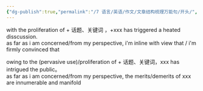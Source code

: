 ```yaml
---
{"dg-publish":true,"permalink":"/7 语言/英语/作文/文章结构梳理万能句/开头/","title":"开头"}
---
```



with the proliferation of + 话题、关键词 ，+xxx has triggered a heated disscussion.  
as far as i am concerned/from my perspective, i'm inline with view that / i'm firmly convinced that

owing to the (pervasive use)/proliferation of + 话题、关键词，xxx has intrigued the public。  
as far as i am concerned/from my perspective, the merits/demerits of xxx are innumerable and manifold

